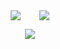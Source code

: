 <div style="display: flex; justify-content: center; gap: 30px; max-width: 100%;">
  <img src="https://github-readme-stats.vercel.app/api?username=Necrodante&show_icons=true&theme=transparent&hide_border=true&title_color=FFFFFF&text_color=FFFFFF&icon_color=FFFFFF" />

  <img src="https://github-readme-stats.vercel.app/api/top-langs/?username=Necrodante&layout=compact&theme=transparent&hide_border=true&title_color=FFFFFF" />
</div>

<p align="center">
  <a href="https://skillicons.dev">
    <img src="https://skillicons.dev/icons?i=py,js,ts,html,css,figma,git,obsidian,ps,vscode" />
  </a>
</p>

<!--
**Necrodante/Necrodante** is a ✨ _special_ ✨ repository because its `README.md` (this file) appears on your GitHub profile.

Here are some ideas to get you started:

- 🔭 I’m currently working on ...
- 🌱 I’m currently learning ...
- 👯 I’m looking to collaborate on ...
- 🤔 I’m looking for help with ...
- 💬 Ask me about ...
- 📫 How to reach me: ...
- 😄 Pronouns: ...
- ⚡ Fun fact: ...
-->
